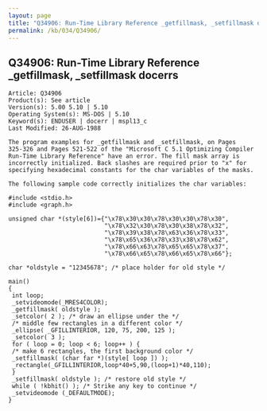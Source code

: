```yaml
---
layout: page
title: "Q34906: Run-Time Library Reference _getfillmask, _setfillmask docerrs"
permalink: /kb/034/Q34906/
---
```


## Q34906: Run-Time Library Reference _getfillmask, _setfillmask docerrs

	Article: Q34906
	Product(s): See article
	Version(s): 5.00 5.10 | 5.10
	Operating System(s): MS-DOS | 5.10
	Keyword(s): ENDUSER | docerr | mspl13_c
	Last Modified: 26-AUG-1988
	
	The program examples for _getfillmask and _setfillmask, on Pages
	325-326 and Pages 521-522 of the "Microsoft C 5.1 Optimizing Compiler
	Run-Time Library Reference" have an error. The fill mask array is
	incorrectly initialized. Back slashes are required prior to "x" for
	specifying hexadecimal constants for the char variables of the masks.
	
	The following sample code correctly initializes the char variables:
	
	#include <stdio.h>
	#include <graph.h>
	
	unsigned char *(style[6])={"\x78\x30\x30\x78\x30\x30\x78\x30",
	                           "\x78\x32\x30\x78\x30\x38\x78\x32",
	                           "\x78\x39\x38\x78\x63\x36\x78\x33",
	                           "\x78\x65\x36\x78\x33\x38\x78\x62",
	                           "\x78\x66\x63\x78\x65\x65\x78\x37",
	                           "\x78\x66\x65\x78\x66\x65\x78\x66"};
	
	char *oldstyle = "12345678"; /* place holder for old style */
	
	main()
	{
	 int loop;
	 _setvideomode(_MRES4COLOR);
	 _getfillmask( oldstyle );
	 _setcolor( 2 ); /* draw an ellipse under the */
	 /* middle few rectangles in a different color */
	 _ellipse( _GFILLINTERIOR, 120, 75, 200, 125 );
	 _setcolor( 3 );
	 for ( loop = 0; loop < 6; loop++ ) {
	 /* make 6 rectangles, the first background color */
	 _setfillmask( (char far *)(style[ loop ]) );
	 _rectangle(_GFILLINTERIOR,loop*40+5,90,(loop+1)*40,110);
	 }
	 _setfillmask( oldstyle ); /* restore old style */
	 while ( !kbhit() ); /* Strike any key to continue */
	 _setvideomode (_DEFAULTMODE);
	}
